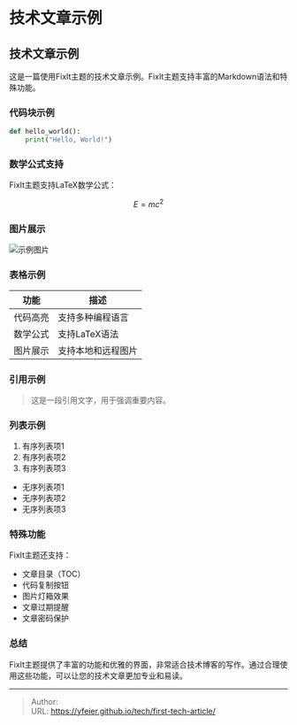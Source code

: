# 技术文章示例


## 技术文章示例

这是一篇使用FixIt主题的技术文章示例。FixIt主题支持丰富的Markdown语法和特殊功能。

### 代码块示例

```python
def hello_world():
    print("Hello, World!")
```

### 数学公式支持

FixIt主题支持LaTeX数学公式：

$$
E = mc^2
$$

### 图片展示

![示例图片](https://example.com/image.jpg)

### 表格示例

| 功能 | 描述 |
|------|------|
| 代码高亮 | 支持多种编程语言 |
| 数学公式 | 支持LaTeX语法 |
| 图片展示 | 支持本地和远程图片 |

### 引用示例

> 这是一段引用文字，用于强调重要内容。

### 列表示例

1. 有序列表项1
2. 有序列表项2
3. 有序列表项3

- 无序列表项1
- 无序列表项2
- 无序列表项3

### 特殊功能

FixIt主题还支持：
- 文章目录（TOC）
- 代码复制按钮
- 图片灯箱效果
- 文章过期提醒
- 文章密码保护

### 总结

FixIt主题提供了丰富的功能和优雅的界面，非常适合技术博客的写作。通过合理使用这些功能，可以让您的技术文章更加专业和易读。

---

> Author:   
> URL: https://yfeier.github.io/tech/first-tech-article/  

